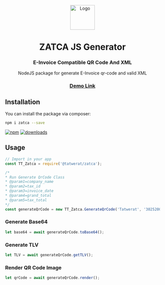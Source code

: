 <div id="top"></div>
<div align="center"> 
  <a href="https://salla.dev"> 
    <img src="https://www.tatwerat.com/downloads/zatca-js-icon.svg" alt="Logo" width="80" height="80"> 
  </a>
  <h1 align="center">ZATCA JS Generator</h1>
  <h3>E-Invoice Compatible QR Code And XML</h3>
  <p align="center">    NodeJS package for generate E-Invoice qr-code and valid XML </p>
  <h3><a href="https://www.zatcajs.tatwerat.com">Demo Link</a></h3>
</div>


## Installation

You can install the package via composer:

```bash
npm i zatca --save
```
[![npm](https://img.shields.io/npm/v/zatca.svg)](https://www.npmjs.com/package/zatca)  [![downloads](https://img.shields.io/npm/dm/zatca.svg)](https://npmjs.org/package/zatca)

## Usage

```js
// Import in your app
const TT_Zatca = require('@tatwerat/zatca');

/*
* Run Generate QrCode Class
* @param1=company_name
* @param2=tax_id
* @param3=invoice_date
* @param4=grand_total
* @param5=tax_total
*/
const generateQrCode = new TT_Zatca.GenerateQrCode('Tatwerat', '302520021521453', '2011-10-05T14:48:00.000Z', 100.00, 15.00);
```

### Generate Base64

```js
let base64 = await generateQrCode.toBase64();
```

### Generate TLV

```js
let TLV = await generateQrCode.getTLV();
```

### Render QR Code Image

```js
let qrCode = await generateQrCode.render();
```
